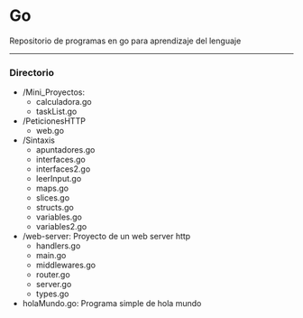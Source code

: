# Go

Repositorio de programas en go para aprendizaje del lenguaje


---

### Directorio

* /Mini_Proyectos:
  * calculadora.go
  * taskList.go
* /PeticionesHTTP
  * web.go
* /Sintaxis
  * apuntadores.go
  * interfaces.go
  * interfaces2.go
  * leerInput.go
  * maps.go
  * slices.go
  * structs.go
  * variables.go
  * variables2.go
* /web-server: Proyecto de un web server http
  * handlers.go
  * main.go
  * middlewares.go
  * router.go
  * server.go
  * types.go
* holaMundo.go: Programa simple de hola mundo
